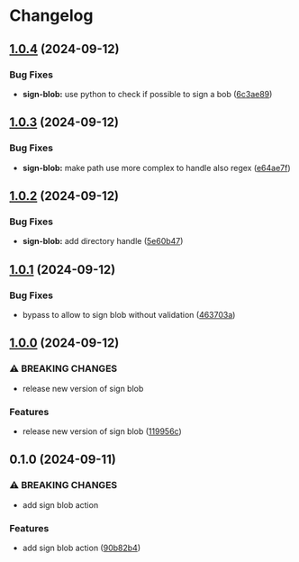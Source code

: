 # Changelog

## [1.0.4](https://github.com/LedgerHQ/actions-security/compare/actions/sign-blob-1.0.3...actions/sign-blob-1.0.4) (2024-09-12)


### Bug Fixes

* **sign-blob:** use python to check if possible to sign a bob ([6c3ae89](https://github.com/LedgerHQ/actions-security/commit/6c3ae89d15aada8b85d4ac92cae41a3ac6bb0bb3))

## [1.0.3](https://github.com/LedgerHQ/actions-security/compare/actions/sign-blob-1.0.2...actions/sign-blob-1.0.3) (2024-09-12)


### Bug Fixes

* **sign-blob:** make path use more complex to handle also regex ([e64ae7f](https://github.com/LedgerHQ/actions-security/commit/e64ae7ff95986ed507b567911d8a8e11aea53f56))

## [1.0.2](https://github.com/LedgerHQ/actions-security/compare/actions/sign-blob-1.0.1...actions/sign-blob-1.0.2) (2024-09-12)


### Bug Fixes

* **sign-blob:** add directory handle ([5e60b47](https://github.com/LedgerHQ/actions-security/commit/5e60b47399b5fe6238ec361b35edb29714247e2c))

## [1.0.1](https://github.com/LedgerHQ/actions-security/compare/actions/sign-blob-1.0.0...actions/sign-blob-1.0.1) (2024-09-12)


### Bug Fixes

* bypass to allow to sign blob without validation ([463703a](https://github.com/LedgerHQ/actions-security/commit/463703a0a2cdb0ff7268877519dba0f9bc15837d))

## [1.0.0](https://github.com/LedgerHQ/actions-security/compare/actions/sign-blob-0.1.0...actions/sign-blob-1.0.0) (2024-09-12)


### ⚠ BREAKING CHANGES

* release new version of sign blob

### Features

* release new version of sign blob ([119956c](https://github.com/LedgerHQ/actions-security/commit/119956c47f6c55450ec7e498abba337c6482c62e))

## 0.1.0 (2024-09-11)


### ⚠ BREAKING CHANGES

* add sign blob action

### Features

* add sign blob action ([90b82b4](https://github.com/LedgerHQ/actions-security/commit/90b82b44b342c10a2207106e1563ae0245e891aa))
